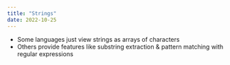 ```yaml
---
title: "Strings"
date: 2022-10-25
---
```


* Some languages just view strings as arrays of characters
* Others provide features like substring extraction & pattern matching with regular expressions

